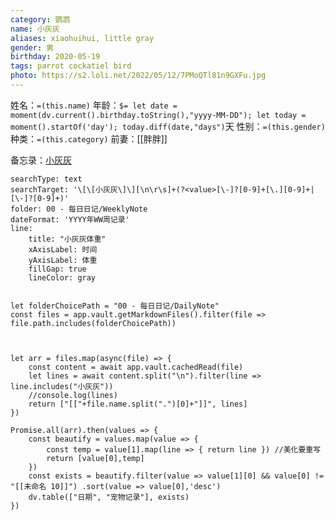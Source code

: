 ```yaml
---
category: 鹦鹉
name: 小灰灰
aliases: xiaohuihui, little gray
gender: 男
birthday: 2020-05-19
tags: parrot cockatiel bird
photo: https://s2.loli.net/2022/05/12/7PMoQTl81n9GXFu.jpg
---
```


姓名：`=(this.name)`
年龄：`$= let date = moment(dv.current().birthday.toString(),"yyyy-MM-DD"); let today = moment().startOf('day'); today.diff(date,"days")`天
性别：`=(this.gender)`
种类：`=(this.category)`
前妻：[[胖胖]]



备忘录：[小灰灰](shortcuts://run-shortcut?name=NoteURL&input=1634282208)

``` tracker
searchType: text  
searchTarget: '\[\[小灰灰\]\][\n\r\s]+(?<value>[\-]?[0-9]+[\.][0-9]+|[\-]?[0-9]+)'
folder: 00 - 每日日记/WeeklyNote
dateFormat: 'YYYY年WW周记录'
line:
    title: "小灰灰体重"
    xAxisLabel: 时间
    yAxisLabel: 体重
    fillGap: true
    lineColor: gray
```

```dataviewjs

let folderChoicePath = "00 - 每日日记/DailyNote"
const files = app.vault.getMarkdownFiles().filter(file => file.path.includes(folderChoicePath))



let arr = files.map(async(file) => { 
    const content = await app.vault.cachedRead(file) 
    let lines = await content.split("\n").filter(line => line.includes("小灰灰")) 
    //console.log(lines) 
    return ["[["+file.name.split(".")[0]+"]]", lines] 
}) 

Promise.all(arr).then(values => { 
    const beautify = values.map(value => { 
        const temp = value[1].map(line => { return line }) //美化要重写
        return [value[0],temp] 
    }) 
    const exists = beautify.filter(value => value[1][0] && value[0] != "[[未命名 10]]") .sort(value => value[0],'desc') 
    dv.table(["日期", "宠物记录"], exists) 
})
```
